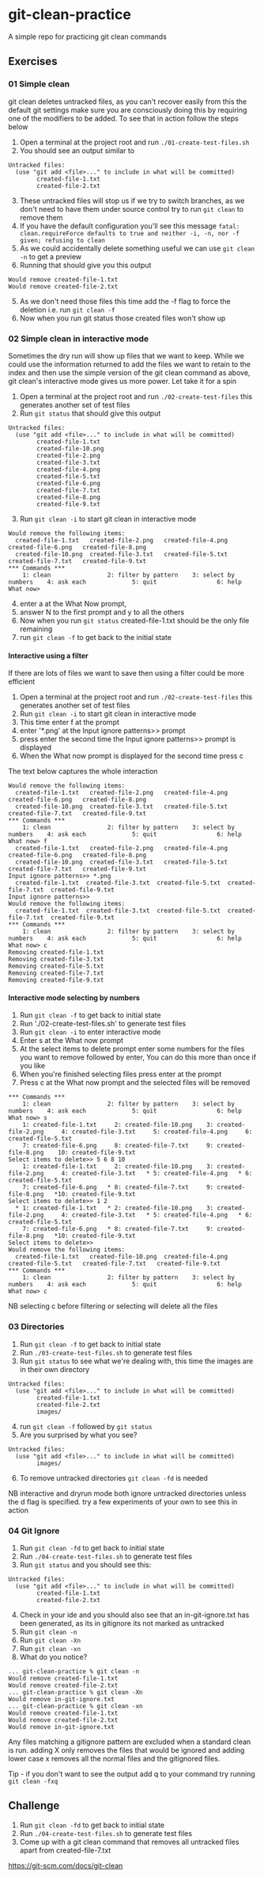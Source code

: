 # git-clean-practice
A simple repo for practicing git clean commands

## Exercises

### 01 Simple clean

git clean deletes untracked files, as you can't recover easily from this the default git settings make sure
you are consciously doing this by requiring one of the modifiers to be added. To see that in action follow the steps below

1. Open a terminal at the project root and run `./01-create-test-files.sh`
2. You should see an output similar to 
```
Untracked files:
  (use "git add <file>..." to include in what will be committed)
        created-file-1.txt
        created-file-2.txt
```
3. These untracked files will stop us if we try to switch branches, as we don't need to have them under source control try to run `git clean` to remove them
4. If you have the default configuration you'll see this message `fatal: clean.requireForce defaults to true and neither -i, -n, nor -f given; refusing to clean`
3. As we could accidentally delete something useful we can use `git clean -n` to get a preview
4. Running that should give you this output
```
Would remove created-file-1.txt
Would remove created-file-2.txt
```
5. As we don't need those files this time add the -f flag to force the deletion i.e. run `git clean -f`
6. Now when you run git status those created files won't show up

### 02 Simple clean in interactive mode

Sometimes the dry run will show up files that we want
to keep. While we could use the information returned to 
add the files we want to retain to the index and then use 
the simple version of the git clean command as above, git clean's interactive mode
gives us more power. Let take it for a spin

1. Open a terminal at the project root and run `./02-create-test-files` this generates another set of test files
2. Run `git status` that should give this output
```
Untracked files:
  (use "git add <file>..." to include in what will be committed)
        created-file-1.txt
        created-file-10.png
        created-file-2.png
        created-file-3.txt
        created-file-4.png
        created-file-5.txt
        created-file-6.png
        created-file-7.txt
        created-file-8.png
        created-file-9.txt
```
3. Run `git clean -i` to start git clean in interactive mode
```
Would remove the following items:
  created-file-1.txt   created-file-2.png   created-file-4.png   created-file-6.png   created-file-8.png
  created-file-10.png  created-file-3.txt   created-file-5.txt   created-file-7.txt   created-file-9.txt
*** Commands ***
    1: clean                2: filter by pattern    3: select by numbers    4: ask each             5: quit                 6: help
What now> 
```

4. enter a at the What Now prompt, 
5. answer N to the first prompt and y to all the others
6. Now when you run `git status` created-file-1.txt should be the only file remaining
7. run `git clean -f` to get back to the initial state

#### Interactive using a filter

If there are lots of files we want to save then using a filter could be more efficient

1. Open a terminal at the project root and run `./02-create-test-files` this generates another set of test files
2. Run `git clean -i` to start git clean in interactive mode
3. This time enter f at the prompt
4. enter '*.png' at the Input ignore patterns>> prompt
5. press enter the second time the Input ignore patterns>> prompt is displayed
6. When the What now prompt is displayed for the second time press c

The text below captures the whole interaction

```
Would remove the following items:
  created-file-1.txt   created-file-2.png   created-file-4.png   created-file-6.png   created-file-8.png
  created-file-10.png  created-file-3.txt   created-file-5.txt   created-file-7.txt   created-file-9.txt
*** Commands ***
    1: clean                2: filter by pattern    3: select by numbers    4: ask each             5: quit                 6: help
What now> f
  created-file-1.txt   created-file-2.png   created-file-4.png   created-file-6.png   created-file-8.png
  created-file-10.png  created-file-3.txt   created-file-5.txt   created-file-7.txt   created-file-9.txt
Input ignore patterns>> *.png
  created-file-1.txt  created-file-3.txt  created-file-5.txt  created-file-7.txt  created-file-9.txt
Input ignore patterns>> 
Would remove the following items:
  created-file-1.txt  created-file-3.txt  created-file-5.txt  created-file-7.txt  created-file-9.txt
*** Commands ***
    1: clean                2: filter by pattern    3: select by numbers    4: ask each             5: quit                 6: help
What now> c
Removing created-file-1.txt
Removing created-file-3.txt
Removing created-file-5.txt
Removing created-file-7.txt
Removing created-file-9.txt
```

#### Interactive mode selecting by numbers

1. Run `git clean -f` to get back to initial state
2. Run './02-create-test-files.sh' to generate test files
3. Run `git clean -i` to enter interactive mode
4. Enter s at the What now prompt
5. At the select items to delete prompt enter some numbers for the files you want to remove followed by enter, You can do this more than once if you like
6. When you're finished selecting files press enter at the prompt
7. Press c at the What now prompt and the selected files will be removed

```
*** Commands ***
    1: clean                2: filter by pattern    3: select by numbers    4: ask each             5: quit                 6: help
What now> s
    1: created-file-1.txt     2: created-file-10.png    3: created-file-2.png     4: created-file-3.txt     5: created-file-4.png     6: created-file-5.txt
    7: created-file-6.png     8: created-file-7.txt     9: created-file-8.png    10: created-file-9.txt
Select items to delete>> 5 6 8 10
    1: created-file-1.txt     2: created-file-10.png    3: created-file-2.png     4: created-file-3.txt   * 5: created-file-4.png   * 6: created-file-5.txt
    7: created-file-6.png   * 8: created-file-7.txt     9: created-file-8.png   *10: created-file-9.txt
Select items to delete>> 1 2
  * 1: created-file-1.txt   * 2: created-file-10.png    3: created-file-2.png     4: created-file-3.txt   * 5: created-file-4.png   * 6: created-file-5.txt
    7: created-file-6.png   * 8: created-file-7.txt     9: created-file-8.png   *10: created-file-9.txt
Select items to delete>> 
Would remove the following items:
  created-file-1.txt   created-file-10.png  created-file-4.png   created-file-5.txt   created-file-7.txt   created-file-9.txt
*** Commands ***
    1: clean                2: filter by pattern    3: select by numbers    4: ask each             5: quit                 6: help
What now> c

```




NB selecting c before filtering or selecting will delete all the files

### 03 Directories

1. Run `git clean -f` to get back to initial state
2. Run `./03-create-test-files.sh` to generate test files
3. Run `git status` to see what we're dealing with, this time the images are in their own directory
```
Untracked files:
  (use "git add <file>..." to include in what will be committed)
        created-file-1.txt
        created-file-2.txt
        images/
```
4. run `git clean -f` followed by `git status`
5. Are you surprised by what you see? 
```
Untracked files:
  (use "git add <file>..." to include in what will be committed)
        images/
```
6. To remove untracked directories `git clean -fd` is needed

NB interactive and dryrun mode both ignore untracked directories unless the d flag is specified.
try a few experiments of your own to see this in action


### 04 Git Ignore

1. Run `git clean -fd` to get back to initial state
2. Run `./04-create-test-files.sh` to generate test files
3. Run `git status` and you should see this:
```
Untracked files:
  (use "git add <file>..." to include in what will be committed)
        created-file-1.txt
        created-file-2.txt
```
4. Check in your ide and you should also see that an in-git-ignore.txt has been generated, as its in gitignore its not marked as untracked
5. Run `git clean -n`
6. Run `git clean -Xn`
6. Run `git clean -xn`
7. What do you notice?
```
... git-clean-practice % git clean -n
Would remove created-file-1.txt
Would remove created-file-2.txt
... git-clean-practice % git clean -Xn
Would remove in-git-ignore.txt
... git-clean-practice % git clean -xn
Would remove created-file-1.txt
Would remove created-file-2.txt
Would remove in-git-ignore.txt
```

Any files matching a gitignore pattern are excluded when a standard clean is run. adding X only removes the files that would be 
ignored and adding lower case x removes all the normal files and the gitignored files.


Tip - if you don't want to see the output add q to your command
try running `git clean -fxq`


## Challenge

1. Run `git clean -fd` to get back to initial state
2. Run `./04-create-test-files.sh` to generate test files
3. Come up with a git clean command that removes all untracked files apart from created-file-7.txt

https://git-scm.com/docs/git-clean 
